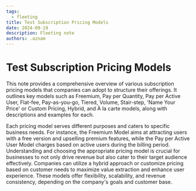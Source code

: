 ```yaml
---
tags: 
  - fleeting
title: Test Subscription Pricing Models
date: 2024-09-19
description: Fleeting note
authors: .aznam
---
```

  # Test Subscription Pricing Models

This note provides a comprehensive overview of various subscription pricing models that companies can adopt to structure their offerings. It outlines key models such as Freemium, Pay per Quantity, Pay per Active User, Flat-fee, Pay-as-you-go, Tiered, Volume, Stair-step, 'Name Your Price' or Custom Pricing, Hybrid, and À la carte models, along with descriptions and examples for each.

Each pricing model serves different purposes and caters to specific business needs. For instance, the Freemium Model aims at attracting users with a free version and upselling premium features, while the Pay per Active User Model charges based on active users during the billing period. Understanding and choosing the appropriate pricing model is crucial for businesses to not only drive revenue but also cater to their target audience effectively. Companies can utilize a hybrid approach or customize pricing based on customer needs to maximize value extraction and enhance user experience. These models offer flexibility, scalability, and revenue consistency, depending on the company's goals and customer base.